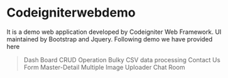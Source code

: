 # Codeigniterwebdemo
It is a demo web application developed by Codeigniter Web Framework.
UI maintained by Bootstrap and Jquery.
Following demo we have provided here 
> Dash Board
> CRUD Operation
> Bulky CSV data processing
> Contact Us Form
> Master-Detail 
> Multiple Image Uploader
> Chat Room




